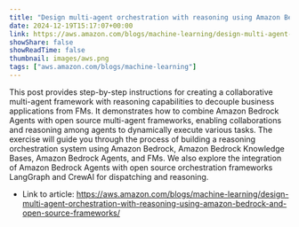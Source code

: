 ```yaml
---
title: "Design multi-agent orchestration with reasoning using Amazon Bedrock and open source frameworks"
date: 2024-12-19T15:17:07+00:00
link: https://aws.amazon.com/blogs/machine-learning/design-multi-agent-orchestration-with-reasoning-using-amazon-bedrock-and-open-source-frameworks/
showShare: false
showReadTime: false
thumbnail: images/aws.png
tags: ["aws.amazon.com/blogs/machine-learning"]
---
```

This post provides step-by-step instructions for creating a collaborative multi-agent framework with reasoning capabilities to decouple business applications from FMs. It demonstrates how to combine Amazon Bedrock Agents with open source multi-agent frameworks, enabling collaborations and reasoning among agents to dynamically execute various tasks. The exercise will guide you through the process of building a reasoning orchestration system using Amazon Bedrock, Amazon Bedrock Knowledge Bases, Amazon Bedrock Agents, and FMs. We also explore the integration of Amazon Bedrock Agents with open source orchestration frameworks LangGraph and CrewAI for dispatching and reasoning.

- Link to article: https://aws.amazon.com/blogs/machine-learning/design-multi-agent-orchestration-with-reasoning-using-amazon-bedrock-and-open-source-frameworks/